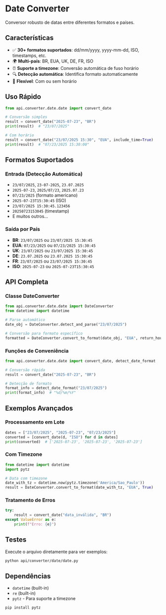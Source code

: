 # Date Converter

Conversor robusto de datas entre diferentes formatos e países.

## Características

- ✅ **30+ formatos suportados**: dd/mm/yyyy, yyyy-mm-dd, ISO, timestamps, etc.
- 🌍 **Multi-país**: BR, EUA, UK, DE, FR, ISO
- ⏰ **Suporte a timezone**: Conversão automática de fuso horário
- 🔍 **Detecção automática**: Identifica formato automaticamente
- 📅 **Flexível**: Com ou sem horário

## Uso Rápido

```python
from api.converter.date.date import convert_date

# Conversão simples
result = convert_date("2025-07-23", "BR")
print(result)  # "23/07/2025"

# Com horário
result = convert_date("23/07/2025 15:30", "EUA", include_time=True)
print(result)  # "07/23/2025 15:30:00"
```

## Formatos Suportados

### Entrada (Detecção Automática)
- `23/07/2025`, `23-07-2025`, `23.07.2025`
- `2025-07-23`, `2025/07/23`, `2025.07.23`
- `07/23/2025` (formato americano)
- `2025-07-23T15:30:45` (ISO)
- `23/07/2025 15:30:45.123456`
- `20250723153045` (timestamp)
- E muitos outros...

### Saída por País
- **BR**: `23/07/2025` ou `23/07/2025 15:30:45`
- **EUA**: `07/23/2025` ou `07/23/2025 15:30:45`
- **UK**: `23/07/2025` ou `23/07/2025 15:30:45`
- **DE**: `23.07.2025` ou `23.07.2025 15:30:45`
- **FR**: `23/07/2025` ou `23/07/2025 15:30:45`
- **ISO**: `2025-07-23` ou `2025-07-23T15:30:45`

## API Completa

### Classe DateConverter

```python
from api.converter.date.date import DateConverter
from datetime import datetime

# Parse automático
date_obj = DateConverter.detect_and_parse("23/07/2025")

# Conversão para formato específico
formatted = DateConverter.convert_to_format(date_obj, "EUA", return_hour=True)
```

### Funções de Conveniência

```python
from api.converter.date.date import convert_date, detect_date_format

# Conversão rápida
result = convert_date("2025-07-23", "BR")

# Detecção de formato
format_info = detect_date_format("23/07/2025")
print(format_info)  # "%d/%m/%Y"
```

## Exemplos Avançados

### Processamento em Lote

```python
dates = ["23/07/2025", "2025-07-23", "07/23/2025"]
converted = [convert_date(d, "ISO") for d in dates]
print(converted)  # ['2025-07-23', '2025-07-23', '2025-07-23']
```

### Com Timezone

```python
from datetime import datetime
import pytz

# Data com timezone
date_with_tz = datetime.now(pytz.timezone('America/Sao_Paulo'))
result = DateConverter.convert_to_format(date_with_tz, "EUA", True)
```

### Tratamento de Erros

```python
try:
    result = convert_date("data_inválida", "BR")
except ValueError as e:
    print(f"Erro: {e}")
```

## Testes

Execute o arquivo diretamente para ver exemplos:

```bash
python api/converter/date/date.py
```

## Dependências

- `datetime` (built-in)
- `re` (built-in)
- `pytz` - Para suporte a timezone

```bash
pip install pytz
```
